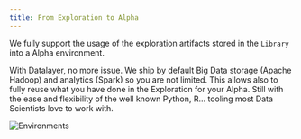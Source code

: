 ```yaml
---
title: From Exploration to Alpha
---
```


We fully support the usage of the exploration artifacts stored in the `Library` into a Alpha environment.

With Datalayer, no more issue. We ship by default Big Data storage (Apache Hadoop) and analytics (Spark) so you are not limited. This allows also to fully reuse what you have done in the Exploration for your Alpha. Still with the ease and flexibility of the well known Python, R... tooling most Data Scientists love to work with.

![Environments](/images/datalayer/environments.svg "Environments")

